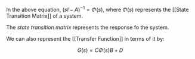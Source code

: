In the above equation, $(sI-A)^{-1} = \Phi (s)$, where $\Phi (s)$ represents the [[State Transition Matrix]] of a system. 

The *state transition matrix* represents the response fo the system. 

We can also represent the [[Transfer Function]] in terms of it by:

$$G(s) = C\Phi (s)B + D$$